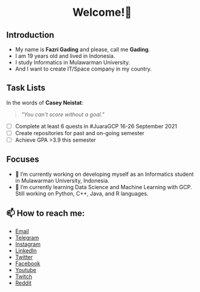 <h1 align="center">Welcome!👋</h1>

## Introduction

- My name is **Fazri Gading** and please, call me **Gading**.
- I am 19 years old and lived in Indonesia.
- I study Informatics in Mulawarman University.
- And I want to create IT/Space company in my country.

## Task Lists
In the words of **Casey Neistat**:
> _"You can't score without a goal."_
- [ ] Complete at least 6 quests in #JuaraGCP 16-26 September 2021
- [ ] Create repositories for past and on-going semester
- [ ] Achieve GPA >3.9 this semester 

## Focuses
- 🔭 I’m currently working on developing myself as an Informatics student in Mulawarman University, Indonesia.
- 🌱 I’m currently learning Data Science and Machine Learning with GCP. Still working on Python, C++, Java, and R languages.

## 📫 How to reach me:
- [Email](mailto:fazrigading@gmail.com "Reach me via Email")
- [Telegram](https://t.me/fazrigading "Telegram: Fazri Gading")
- [Instagram](https://instagram.com/fazrigading "Instagram: @fazrigading")
- [LinkedIn](https://www.linkedin.com/in/fazrigading/ "LinkedIn: fazrigading")
- [Twitter](https://twitter.com/fazrigading "Twitter: @fazrigading")
- [Facebook](https://www.facebook.com/fazrigading "Facebook: Fazri Gading")
- [Youtube](https://www.youtube.com/c/FazriGading "Fazri Gading on Youtube")
- [Twitch](https://twitch.tv/gad1ng "Fazri Gading on Twitch")
- [Reddit](https://www.reddit.com/user/fazrigading "Reddit: Fazri Gading")

